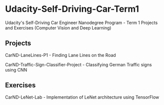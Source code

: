 # Udacity-Self-Driving-Car-Term1
Udacity's Self-Driving Car Engineer Nanodegree Program - Term 1 Projects and Exercises (Computer Vision and Deep Learning)

## Projects

CarND-LaneLines-P1 - Finding Lane Lines on the Road

CarND-Traffic-Sign-Classifier-Project - Classifying German Traffic signs using CNN

## Exercises

CarND-LeNet-Lab - Implementation of LeNet architecture using TensorFlow
